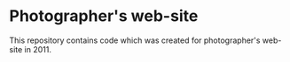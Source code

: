 # Photographer's web-site

This repository contains code which was created for photographer's web-site in 2011.
